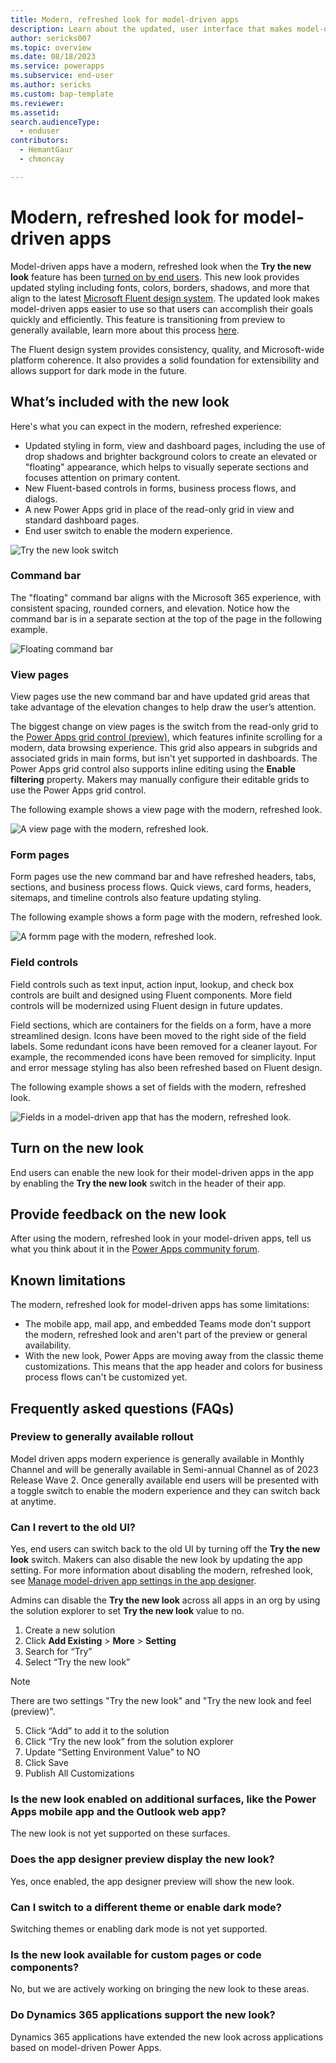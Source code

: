 ```yaml
---
title: Modern, refreshed look for model-driven apps
description: Learn about the updated, user interface that makes model-driven apps easier to use.
author: sericks007
ms.topic: overview
ms.date: 08/18/2023
ms.service: powerapps
ms.subservice: end-user
ms.author: sericks
ms.custom: bap-template
ms.reviewer:
ms.assetid: 
search.audienceType: 
  - enduser
contributors:
  - HemantGaur
  - chmoncay

---
```


# Modern, refreshed look for model-driven apps

Model-driven apps have a modern, refreshed look when the **Try the new look** feature has been [turned on by end users](modern-fluent-design.md#turn-on-the-new-look). This new look provides updated styling including fonts, colors, borders, shadows, and more that align to the latest [Microsoft Fluent design system](https://react.fluentui.dev/?path=/docs/concepts-introduction--page). The updated look makes model-driven apps easier to use so that users can accomplish their goals quickly and efficiently. This feature is transitioning from preview to generally available, learn more about this process [here](modern-fluent-design.md#preview-to-generally-available-rollout). 

The Fluent design system provides consistency, quality, and Microsoft-wide platform coherence. It also provides a solid foundation for extensibility and allows support for dark mode in the future. 

## What’s included with the new look
Here's what you can expect in the modern, refreshed experience:

- Updated styling in form, view and dashboard pages, including the use of drop shadows and brighter background colors to create an elevated or "floating" appearance, which helps to visually seperate sections and focuses attention on primary content.
- New Fluent-based controls in forms, business process flows, and dialogs.
- A new Power Apps grid in place of the read-only grid in view and standard dashboard pages.
- End user switch to enable the modern experience.

![Try the new look switch](media/modern-try-toggle.png)

### Command bar
The "floating" command bar aligns with the Microsoft 365 experience, with consistent spacing, rounded corners, and elevation. Notice how the command bar is in a separate section at the top of the page in the following example.

![Floating command bar](media/modern-command-bar.png)

### View pages
View pages use the new command bar and have updated grid areas that take advantage of the elevation changes to help draw the user’s attention. 

The biggest change on view pages is the switch from the read-only grid to the [Power Apps grid control (preview)](../maker/model-driven-apps/the-power-apps-grid-control.md), which features infinite scrolling for a modern, data browsing experience. This grid also appears in subgrids and associated grids in main forms, but isn't yet supported in dashboards. The Power Apps grid control also supports inline editing using the **Enable filtering** property. Makers may manually configure their editable grids to use the Power Apps grid control. 

The following example shows a view page with the modern, refreshed look.

![A view page with the modern, refreshed look.](media/modern-view-page.png)

### Form pages
Form pages use the new command bar and have refreshed headers, tabs, sections, and business process flows. Quick views, card forms, headers, sitemaps, and timeline controls also feature updating styling.

The following example shows a form page with the modern, refreshed look.

![A formm page with the modern, refreshed look.](media/modern-form-page.png)

### Field controls
Field controls such as text input, action input, lookup, and check box controls are built and designed using Fluent components. More field controls will be modernized using Fluent design in future updates.

Field sections, which are containers for the fields on a form, have a more streamlined design. Icons have been moved to the right side of the field labels. Some redundant icons have been removed for a cleaner layout. For example, the recommended icons have been removed for simplicity. Input and error message styling has also been refreshed based on Fluent design. 

The following example shows a set of fields with the modern, refreshed look.

![Fields in a model-driven app that has the modern, refreshed look.](media/modern-fields.png)

## Turn on the new look
End users can enable the new look for their model-driven apps in the app by enabling the **Try the new look** switch in the header of their app.

## Provide feedback on the new look
After using the modern, refreshed look in your model-driven apps, tell us what you think about it in the [Power Apps community forum](https://go.microsoft.com/fwlink/?linkid=2221574).

## Known limitations
The modern, refreshed look for model-driven apps has some limitations:

- The mobile app, mail app, and embedded Teams mode don't support the modern, refreshed look and aren't part of the preview or general availability.
- With the new look, Power Apps are moving away from the classic theme customizations. This means that the app header and colors for business process flows can't be customized yet.

## Frequently asked questions (FAQs)

### Preview to generally available rollout
Model driven apps modern experience is generally available in Monthly Channel and will be generally available in Semi-annual Channel as of 2023 Release Wave 2. Once generally available end users will be presented with a toggle switch to enable the modern experience and they can switch back at anytime.

### Can I revert to the old UI?
Yes, end users can switch back to the old UI by turning off the **Try the new look** switch.  Makers can also disable the new look by updating the app setting.
For more information about disabling the modern, refreshed look, see [Manage model-driven app settings in the app designer](https://review.learn.microsoft.com/en-us/power-apps/maker/model-driven-apps/app-properties#features). 

Admins can disable the **Try the new look** across all apps in an org by using the solution explorer to set **Try the new look** value to no.

1. Create a new solution
1. Click **Add Existing** > **More** > **Setting**
1. Search for “Try”
1. Select “Try the new look” 

> [!NOTE]
> There are two settings "Try the new look" and "Try the new look and feel (preview)".

5. Click “Add” to add it to the solution
1. Click “Try the new look” from the solution explorer
1. Update “Setting Environment Value” to NO
1. Click Save
1. Publish All Customizations

### Is the new look enabled on additional surfaces, like the Power Apps mobile app and the Outlook web app?
The new look is not yet supported on these surfaces.

### Does the app designer preview display the new look?
Yes, once enabled, the app designer preview will show the new look.

### Can I switch to a different theme or enable dark mode?
Switching themes or enabling dark mode is not yet supported.

### Is the new look available for custom pages or code components?
No, but we are actively working on bringing the new look to these areas.

### Do Dynamics 365 applications support the new look?
Dynamics 365 applications have extended the new look across applications based on model-driven Power Apps.
